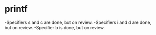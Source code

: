 # printf
-Specifiers s and c are done, but on review.
-Specifiers i and d are done, but on review.
-Specifier b is done, but on review.
